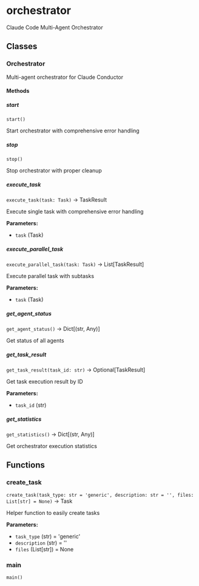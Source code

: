 # orchestrator

Claude Code Multi-Agent Orchestrator

## Classes

### Orchestrator

Multi-agent orchestrator for Claude Conductor

#### Methods

##### start

`start()`

Start orchestrator with comprehensive error handling

##### stop

`stop()`

Stop orchestrator with proper cleanup

##### execute_task

`execute_task(task: Task)` -> TaskResult

Execute single task with comprehensive error handling

**Parameters:**
- `task` (Task)

##### execute_parallel_task

`execute_parallel_task(task: Task)` -> List[TaskResult]

Execute parallel task with subtasks

**Parameters:**
- `task` (Task)

##### get_agent_status

`get_agent_status()` -> Dict[(str, Any)]

Get status of all agents

##### get_task_result

`get_task_result(task_id: str)` -> Optional[TaskResult]

Get task execution result by ID

**Parameters:**
- `task_id` (str)

##### get_statistics

`get_statistics()` -> Dict[(str, Any)]

Get orchestrator execution statistics

## Functions

### create_task

`create_task(task_type: str = 'generic', description: str = '', files: List[str] = None)` -> Task

Helper function to easily create tasks

**Parameters:**
- `task_type` (str) = 'generic'
- `description` (str) = ''
- `files` (List[str]) = None

### main

`main()`
